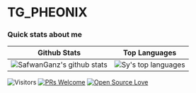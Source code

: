 # TG_PHEONIX
### Quick stats about me
| Github Stats | Top Languages |
| --- | --- |
| ![SafwanGanz's github stats](https://github-readme-stats.vercel.app/api?username=SafwanGanz&show_icons=true&title_color=f6c32c&icon_color=f6c32c&text_color=9f9f9f&bg_color=151515&count_private=true) | ![Sy's top languages](https://github-readme-stats.vercel.app/api/top-langs/?username=SafwanGanz&show_icons=true&title_color=f6c32c&icon_color=f6c32c&text_color=9f9f9f&bg_color=151515&count_private=true&layout=compact) |




![Visitors](https://visitor-badge.glitch.me/badge?page_id=SafwanGanz) [![PRs Welcome](https://img.shields.io/badge/PRs-welcome-brightgreen.svg?style=flat&logo=github)](https://github.com/SafwanGanz) [![Open Source Love](https://badges.frapsoft.com/os/v2/open-source.svg?v=103)](https://github.com/SafwanGanz)
